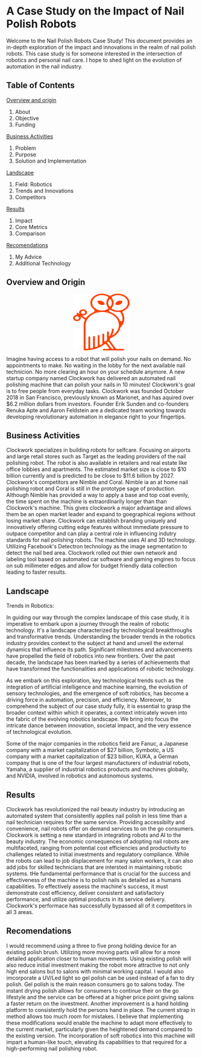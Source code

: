 
# A Case Study on the Impact of Nail Polish Robots 

Welcome to the Nail Polish Robots Case Study! This document provides an in-depth exploration of the impact and innovations in the realm of nail polish robots. This case study is for  someone interested in the intersection of robotics and personal nail care.  I hope to shed light on the evolution of automation in the nail industry.

## Table of Contents
 [Overview and origin](#overview-and-origin)
1. About
2. Objective
3. Funding

[Business Activities](#business-activities)
1. Problem
2. Purpose
3. Solution and Implementation
   
[Landscape](#landscape)
1. Field: Robotics
2. Trends and Innovations
3. Competitors

[Results](#results)
1. Impact
2. Core Metrics
3. Comparison

[Recomendations](#recomendations)
1. My Advice
2. Additional Technology

## Overview and Origin
<img src="images/clockwork_owl.svg" 
        alt="clockwork_logo" 
        width="150" 
        height="150" 
        style="display: block; margin: 0 auto; align: center" />

Imagine having access to a robot that will polish your nails on demand. No appointments to make. No waiting in the lobby for the next available nail technicion. No more clearing an hour on your schedule anymore. A new startup company named Clockwork has delivered an automated nail polishing machine that can polish your nails in 10 minutes! Clockwork's goal is to free people from everyday tasks. Clockwork was founded October 2018 in San Francisco, previously known as Marionet, and has aquired over $6.2 million dollars from investors. Founder Erik Sunden and co-founders Renuka Apte and Aaron Feldstein are a dedicated team working towards developing revolutionary automation in elegance right to your fingertips.

## Business Activities

Clockwork specializes in building robots for selfcare. Focusing on airports and large retail stores such as Target as the leading providers of the nail polishing robot. The robot is also available in retailers and real estate like office lobbies and apartments. The estimated market size is close to $10 billion currently and is predicted to be close to $11.6 billion by 2027. Clockwork's competitors are Nimble and Coral. Nimble ia an at home nail polishing robot and Coral is still in the prototype sage of production. Although Nimble has provided a way to apply a base and top coat evenly, the time spent on the machine is extraordinarily longer than than Clockwork's machine. This gives clockwork a major advantage and allows  them be an open market leader and expand to goegraphical regions without losing market share. Clockwork can establish branding uniquely and innovatively offering cutting edge features without immediate pressure to outpace competitor and can play a central role in influencing indutry standards for nail polishing robots. The machine uses AI and 3D technology. Utilizing Facebook's Detectron technology as the image segmentation to detect the nail bed area. Clockwork rolled out thier own network and labeling tool based on automated car software and gaming engines to focus on sub millimeter edges and allow for budget friendly data collection leading to faster results.  

## Landscape
Trends in Robotics:

In guiding our way through the complex landscape of this case study, it is imperative to embark upon a journey through the realm of robotic technology. It's a landscape characterized by technological breakthroughs and transformative trends. Understanding the broader trends in the robotics industry provides context to the subject at hand and unveil the external dynamics that influence its path.
Significant milestones and advancements have propelled the field of robotics into new frontiers. Over the past decade, the landscape has been marked by a series of achievements that have transformed the functionalities and applications of robotic technology.

As we embark on this exploration, key technological trends such as the integration of artificial intelligence and machine learning, the evolution of sensory technologies, and the emergence of soft robotics, has become a driving force in automation, precision, and efficiency. Moreover, to comprehend the subject of our case study fully, it is essential to grasp the broader context within which it operates, a context intricately woven into the fabric of the evolving robotics landscape. We bring into focus the intricate dance between innovation, societal impact, and the very essence of technological evolution.

Some of the major companies in the robotics field are Fanuc, a Japanese company with a market capitalization of $27 billion, Symbotic, a US company with a market capitalization of $23 billion, KUKA, a German company that is one of the four largest manufacturers of industrial robots, Yamaha, a supplier of industrial robotics products and machines globally, and NVIDIA, involved in robotics and autonomous systems.
 
 ## Results

Clockwork has revolutionized the nail beauty industry by introducing an automated system that consistently applies nail polish in less time than a nail technician requires for the same service. Providing accessibilty and convenience, nail robots offer on demand services to on the go consumers. Clockwork is setting a new standard in integrating robots and AI to the beauty industry.  The economic consequences of adopting nail robots are multifaceted, ranging from potential cost efficiencies and productivity to challenges related to initial investments and regulatory compliance. While the robots can lead to job displacement for many salon workers, it can also add jobs for skilled technicians that are intersted in maintaining robotic systems. tHe fundamental performance that is crucial for the success and effectiveness of the machine is to polish nails as detailed as a humans capabilities. To effectively assess the machine's success, it must demonstrate cost efficiency, deliver consistent and satisfactory performance, and utilize optimal products in its service delivery. Clockwork's performace has successfully bypassed all of it competitors in all 3 areas. 

## Recomendations
I would recommend using a three to five  prong holding device for an existing polish brush. Utilizing more moving parts will allow for a more detailed application closer to human movements. Using existing polish will also reduce initial investment making the robot more attractive to not only high end salons but to salons with minimal working capital. I would also imcorporate a UV/Led light so gel polish can be used instead of a fan to dry polish. Gel polish is the main reason consumers go to salons today. The instant drying polish allows for consumers to continue their on the go lifestyle and the service can be offered at a higher price point giving salons a faster return on the investment. Another improvement is a hand holding platform to consistently hold the persons hand in place. The current strap in method allows too much room for mistakes. I believe that implementing these modifications would enable the machine to adapt more effectively to the current market, particularly given the heightened demand compared to the existing version. The incorporation of soft robotics into this machine will impart a human-like touch, elevating its capabilities to that required for a high-performing nail polishing robot.
